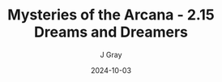 ---
title: 'Mysteries of the Arcana - 2.15 Dreams and Dreamers'
alt: 'Mysteries of the Arcana'
date: '2024-10-03'
author: 'J Gray'
artist: 'Keira'
---